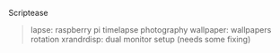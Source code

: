 Scriptease

> lapse: raspberry pi timelapse photography
> wallpaper: wallpapers rotation
> xrandrdisp: dual monitor setup (needs some fixing)
